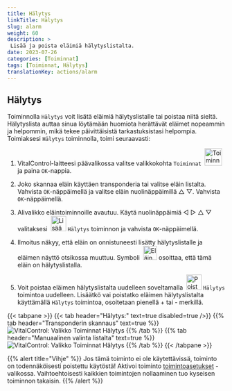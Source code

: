 ```yaml
---
title: Hälytys
linkTitle: Hälytys
slug: alarm
weight: 60
description: >
 Lisää ja poista eläimiä hälytyslistalta.
date: 2023-07-26
categories: [Toiminnat]
tags: [Toiminnat, Hälytys]
translationKey: actions/alarm
---
```


## Hälytys

Toiminnolla `Hälytys` voit lisätä eläimiä hälytyslistalle tai poistaa niitä sieltä. Hälytyslista auttaa sinua löytämään huomiota herättävät eläimet nopeammin ja helpommin, mikä tekee päivittäisistä tarkastuksistasi helpompia. Toimiaksesi `Hälytys` toiminnolla, toimi seuraavasti:

1. VitalControl-laitteesi päävalikossa valitse valikkokohta `Toiminnat` &nbsp;<img src="/icons/actions.svg" width="40" align="bottom" alt="Toiminnat" /> ja paina `OK`-nappia.

2. Joko skannaa eläin käyttäen transponderia tai valitse eläin listalta. Vahvista `OK`-näppäimellä ja valitse eläin nuolinäppäimillä △ ▽. Vahvista `OK`-näppäimellä.

3. Alivalikko eläintoiminnoille avautuu. Käytä nuolinäppäimiä ◁ ▷ △ ▽ valitaksesi &nbsp;<img src="/icons/actions/alarm.svg" width="35" align="bottom" alt="Lisää hälytys" /> `Hälytys` toiminnon ja vahvista `OK`-näppäimellä.

4. Ilmoitus näkyy, että eläin on onnistuneesti lisätty hälytyslistalle ja eläimen näyttö otsikossa muuttuu. Symboli &nbsp;<img src="/icons/header/animal-in-alarm.svg" width="32" align="bottom" alt="Eläin hälytyksessä" /> osoittaa, että tämä eläin on hälytyslistalla.

5. Voit poistaa eläimen hälytyslistalta uudelleen soveltamalla &nbsp;<img src="/icons/actions/alarm-minus.svg" width="35" align="bottom" alt="Poista hälytys" /> `Hälytys` toimintoa uudelleen. Lisäätkö vai poistatko eläimen hälytyslistalta käyttämällä `Hälytys` toimintoa, osoitetaan pienellä + tai - merkillä.

{{< tabpane >}}
{{< tab header="Hälytys:" text=true disabled=true />}}
{{% tab header="Transponderin skannaus" text=true %}}
![VitalControl: Valikko Toiminnat Hälytys](../images/alarm-scan.png "Hälytys")
{{% /tab %}}
{{% tab header="Manuaalinen valinta listalta" text=true %}}
![VitalControl: Valikko Toiminnat Hälytys](../images/alarm.png "Hälytys")
{{% /tab %}}
{{< /tabpane >}}

{{% alert title="Vihje" %}}
Jos tämä toiminto ei ole käytettävissä, toiminto on todennäköisesti poistettu käytöstä! Aktivoi toiminto [toimintoasetukset](../setting/) -valikossa. Vaihtoehtoisesti kaikkien toimintojen nollaaminen tuo kyseisen toiminnon takaisin.
{{% /alert %}}
